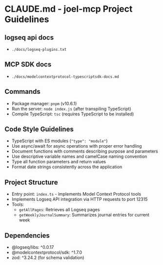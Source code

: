 # CLAUDE.md - joel-mcp Project Guidelines

## logseq api docs

- `./docs/logseq-plugins.txt`

## MCP SDK docs

- `./docs/modelcontextprotocol-typescriptsdk-docs.md`

## Commands

- Package manager: `pnpm` (v10.6.1)
- Run the server: `node index.js` (after transpiling TypeScript)
- Compile TypeScript: `tsc` (requires TypeScript to be installed)

## Code Style Guidelines

- TypeScript with ES modules (`"type": "module"`)
- Use async/await for async operations with proper error handling
- Document functions with comments describing purpose and parameters
- Use descriptive variable names and camelCase naming convention
- Type all function parameters and return values
- Format date strings consistently across the application

## Project Structure

- Entry point: `index.ts` - implements Model Context Protocol tools
- Implements Logseq API integration via HTTP requests to port 12315
- Tools:
  - `getAllPages`: Retrieves all Logseq pages
  - `getWeeklyJournalSummary`: Summarizes journal entries for current week

## Dependencies

- @logseq/libs: ^0.0.17
- @modelcontextprotocol/sdk: ^1.7.0
- zod: ^3.24.2 (for schema validation)
